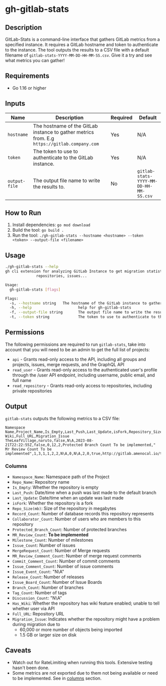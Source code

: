 # gh-gitlab-stats

## Description

GitLab-Stats is a command-line interface that gathers GitLab metrics from a specified instance. It requires a GitLab hostname and token to authenticate to the instance. The tool outputs the results to a CSV file with a default filename of `gitlab-stats-YYYY-MM-DD-HH-MM-SS.csv`. Give it a try and see what metrics you can gather!

## Requirements

- Go 1.16 or higher

## Inputs

| Name | Description | Required | Default |
|------|-------------|----------|---------|
| `hostname` | The hostname of the GitLab instance to gather metrics from. E.g `https://gitlab.company.com` | Yes | N/A |
| `token` | The token to use to authenticate to the GitLab instance. | Yes | N/A |
| `output-file` | The output file name to write the results to. | No | `gitlab-stats-YYYY-MM-DD-HH-MM-SS.csv` |

## How to Run

1. Install dependencies: `go mod download`
2. Build the tool: `go build .`
3. Run the tool: `./gh-gitlab-stats --hostname <hostname> --token <token> --output-file <filename>`

## Usage

```sh
./gh-gitlab-stats --help
gh cli extension for analyzing GitLab Instance to get migration statistics of
              repositories, issues...

Usage:
  gh-gitlab-stats [flags]

Flags:
  -s, --hostname string   The hostname of the GitLab instance to gather metrics from E.g https://gitlab.company.com
  -h, --help                     help for gh-gitlab-stats
  -f, --output-file string       The output file name to write the results to (default "gitlab-stats-YYYY-MM-DD-HH-MM-SS.csv")
  -t, --token string             The token to use to authenticate to the GitLab instance
```

## Permissions

The following permissions are required to run `gitlab-stats`, take into account that you will need to be an admin to get the full list of projects:

- `api` - Grants read-only access to the API, including all groups and projects, issues, merge requests, and the GraphQL API
- `read_user` - Grants read-only access to the authenticated user's profile through the /user API endpoint, including username, public email, and full name
- `read_repository` - Grants read-only access to repositories, including private repositories

## Output

`gitlab-stats` outputs the following metrics to a CSV file:

```csv
Namespace Name,Project_Name,Is_Empty,Last_Push,Last_Update,isFork,Repository_Size(mb),Record_Count,Collaborator_Count,Protected_Branch_Count,MR_Review_Count,Milestone_Count,Issue_Count,MergeRequest_Count,MR_Review_Comment_Count,Commit_Comment_Count,Issue_Comment_Count,Issue_Event_Count,Release_Count,Project_Count,Branch_Count,Tag_Count,Has Wiki,Full_URL,Migration_Issue
TheLeafVillage,naruto,false,N\A,2023-08-21T22:22:55Z,false,0,12,2,Protected Branch Count To be implemented," Mr Review Count To be implemented",1,3,1,1,2,2,N\A,0,N\A,2,0,true,http://gitlab.amenocal.io/theleafvillage/naruto
```

### Columns

- `Namespace_Name`: Namespace path of the Project
- `Repo_Name`: Repository name
- `Is_Empty`: Whether the repository is empty
- `Last_Push`: Date/time when a push was last made to the default branch
- `Last_Update`: Date/time when an update was last made
- `isFork`: Whether the repository is a fork
- `Repo_Size(mb)`: Size of the repository in megabytes
- `Record_Count`: Number of database records this repository represents
- `Collaborator_Count`: Number of users who are members to this repository
- `Protected_Branch_Count`: Number of protected branches
- `MR_Review_Count`: **To be implemented**
- `Milestone_Count`: Number of milestones
- `Issue_Count`: Number of issues
- `MergeRequest_Count`: Number of Merge requests
- `MR_Review_Comment_Count`: Number of merge request comments
- `Commit_Comment_Count`: Number of commit comments
- `Issue_Comment_Count`: Number of issue comments
- `Issue_Event_Count`: "N\A"
- `Release_Count`: Number of releases
- `Issue_Board_Count`: Number of Issue Boards
- `Branch_Count`: Number of branches
- `Tag_Count`: Number of tags
- `Discussion_Count`: "N\A"
- `Has_Wiki`: Whether the repository has wiki feature enabled; unable to tell whether user via API
- `Full_URL`: Repository URL
- `Migration_Issue`: Indicates whether the repository might have a problem during migration due to
  - 60,000 or more number of objects being imported
  - 1.5 GB or larger size on disk

## Caveats

- Watch out for RateLimiting when running this tools. Extensive testing hasn't been done.
- Some metrics are not exported due to them not being available or need to be implemented. See in [columns](#columns) section.
